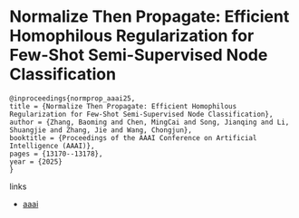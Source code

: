 # Normalize Then Propagate: Efficient Homophilous Regularization for Few-Shot Semi-Supervised Node Classification

```
@inproceedings{normprop_aaai25,
title = {Normalize Then Propagate: Efficient Homophilous Regularization for Few-Shot Semi-Supervised Node Classification},
author = {Zhang, Baoming and Chen, MingCai and Song, Jianqing and Li, Shuangjie and Zhang, Jie and Wang, Chongjun},
booktitle = {Proceedings of the AAAI Conference on Artificial Intelligence (AAAI)},
pages = {13170--13178},
year = {2025}
}
```

links
- [aaai](https://ojs.aaai.org/index.php/AAAI/article/view/33437)
